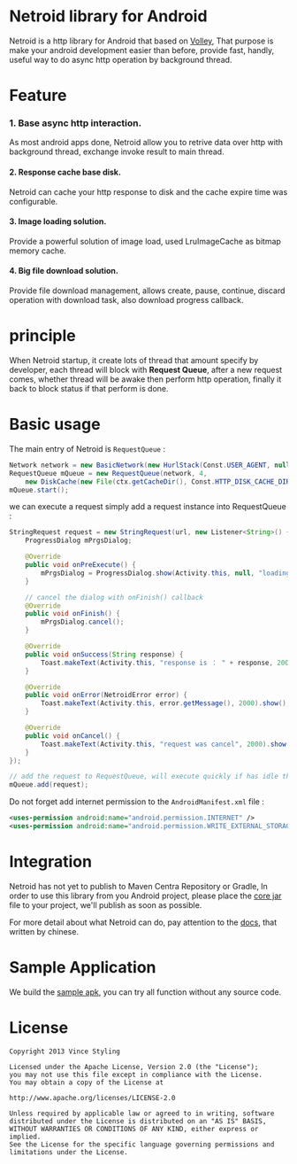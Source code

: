 
Netroid library for Android
===========================

Netroid is a http library for Android that based on [Volley](https://www.captechconsulting.com/blog/raymond-robinson/google-io-2013-volley-image-cache-tutorial),
That purpose is make your android development easier than before, provide fast, handly, useful way to do async http operation by background thread.

Feature
=========

### 1. Base async http interaction.

As most android apps done, Netroid allow you to retrive data over http with background thread, exchange invoke result to main thread.

#### 2. Response cache base disk.

Netroid can cache your http response to disk and the cache expire time was configurable.

#### 3. Image loading solution.

Provide a powerful solution of image load, used LruImageCache as bitmap memory cache.

#### 4. Big file download solution.

Provide file download management, allows create, pause, continue, discard operation with download task, also download progress callback.

principle
=========

When Netroid startup, it create lots of thread that amount specify by developer, each thread will block with **Request Queue**,
after a new request comes, whether thread will be awake then perform http operation, finally it back to block status if that perform is done.

Basic usage
===========

The main entry of Netroid is `RequestQueue` :

```java
Network network = new BasicNetwork(new HurlStack(Const.USER_AGENT, null), HTTP.UTF_8);
RequestQueue mQueue = new RequestQueue(network, 4,
    new DiskCache(new File(ctx.getCacheDir(), Const.HTTP_DISK_CACHE_DIR_NAME), Const.HTTP_DISK_CACHE_SIZE));
mQueue.start();
```

we can execute a request simply add a request instance into RequestQueue :

```java
StringRequest request = new StringRequest(url, new Listener<String>() {
    ProgressDialog mPrgsDialog;

    @Override
    public void onPreExecute() {
        mPrgsDialog = ProgressDialog.show(Activity.this, null, "loading...", true, true);
    }

    // cancel the dialog with onFinish() callback
    @Override
    public void onFinish() {
        mPrgsDialog.cancel();
    }

    @Override
    public void onSuccess(String response) {
        Toast.makeText(Activity.this, "response is ： " + response, 2000).show();
    }

    @Override
    public void onError(NetroidError error) {
        Toast.makeText(Activity.this, error.getMessage(), 2000).show();
    }

    @Override
    public void onCancel() {
        Toast.makeText(Activity.this, "request was cancel", 2000).show();
    }
});

// add the request to RequestQueue, will execute quickly if has idle thread
mQueue.add(request);
```

Do not forget add internet permission to the `AndroidManifest.xml` file :

```xml
<uses-permission android:name="android.permission.INTERNET" />
<uses-permission android:name="android.permission.WRITE_EXTERNAL_STORAGE" />
```

Integration
===========

Netroid has not yet to publish to Maven Centra Repository or Gradle, In order to use this library from you Android project,
please place the [core jar](http://netroid.cn/attach/netroid-1.2.1.jar) file to your project, we'll publish as soon as possible.

For more detail about what Netroid can do, pay attention to the [docs](http://netroid.cn/), that written by chinese.

Sample Application
==================

We build the [sample apk](http://netroid.cn/attach/netroid-sample-1.2.1.apk), you can try all function without any source code.

License
=======

```text
Copyright 2013 Vince Styling

Licensed under the Apache License, Version 2.0 (the "License");
you may not use this file except in compliance with the License.
You may obtain a copy of the License at

http://www.apache.org/licenses/LICENSE-2.0

Unless required by applicable law or agreed to in writing, software
distributed under the License is distributed on an "AS IS" BASIS,
WITHOUT WARRANTIES OR CONDITIONS OF ANY KIND, either express or implied.
See the License for the specific language governing permissions and
limitations under the License.
```
